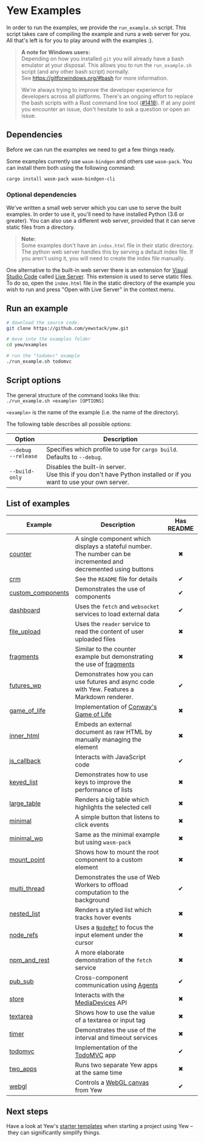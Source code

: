 # Yew Examples

In order to run the examples, we provide the `run_example.sh` script.
This script takes care of compiling the example and runs a web server for you.
All that's left is for you to play around with the examples :).

> **A note for Windows users:**<br>
> Depending on how you installed `git` you will already have a bash emulator at your disposal. This allows you to run the `run_example.sh` script (and any other bash script) normally.<br>
> See <https://gitforwindows.org/#bash> for more information.
>
> We're always trying to improve the developer experience for developers across all platforms.
> There's an ongoing effort to replace the bash scripts with a Rust command line tool ([#1418](https://github.com/yewstack/yew/issues/1418)).
> If at any point you encounter an issue, don't hesitate to ask a question or open an issue.

## Dependencies

Before we can run the examples we need to get a few things ready.

Some examples currently use `wasm-bindgen` and others use `wasm-pack`.
You can install them both using the following command:

```bash
cargo install wasm-pack wasm-bindgen-cli
```

### Optional dependencies

We've written a small web server which you can use to serve the built examples. In order to
use it, you'll need to have installed Python (3.6 or greater).
You can also use a different web server, provided that it can serve static files from a directory.

> **Note:**<br>
> Some examples don't have an `index.html` file in their static directory.
> The python web server handles this by serving a default index file.
> If you aren't using it, you will need to create the index file manually.

One alternative to the built-in web server there is an extension for [Visual Studio Code](https://code.visualstudio.com/) called [Live Server](https://marketplace.visualstudio.com/items?itemName=ritwickdey.LiveServer).
This extension is used to serve static files.
To do so, open the `index.html` file in the static directory of the example you wish to run and press "Open with Live Server" in the context menu.

## Run an example

```bash
# download the source code.
git clone https://github.com/yewstack/yew.git

# move into the examples folder
cd yew/examples

# run the "todomvc" example
./run_example.sh todomvc
```

## Script options

The general structure of the command looks like this:<br>
`./run_example.sh <example> [OPTIONS]`

`<example>` is the name of the example (i.e. the name of the directory).

The following table describes all possible options:

| Option                   | Description                                                                                                         |
| ------------------------ | ------------------------------------------------------------------------------------------------------------------- |
| `--debug`<br>`--release` | Specifies which profile to use for `cargo build`. Defaults to `--debug`.                                            |
| `--build-only`           | Disables the built-in server.<br>Use this if you don't have Python installed or if you want to use your own server. |

## List of examples

| Example                                | Description                                                                                                                        | Has README |
| -------------------------------------- | ---------------------------------------------------------------------------------------------------------------------------------- | :--------: |
| [counter](counter)                     | A single component which displays a stateful number. The number can be incremented and decremented using buttons                   |     ✖      |
| [crm](crm)                             | See the `README` file for details                                                                                                  |     ✔      |
| [custom_components](custom_components) | Demonstrates the use of components                                                                                                 |     ✔      |
| [dashboard](dashboard)                 | Uses the `fetch` and `websocket` services to load external data                                                                    |     ✔      |
| [file_upload](file_upload)             | Uses the `reader` service to read the content of user uploaded files                                                               |     ✖      |
| [fragments](fragments)                 | Similar to the counter example but demonstrating the use of [fragments](https://yew.rs/docs/concepts/html/lists#fragments)         |     ✖      |
| [futures_wp](futures_wp)               | Demonstrates how you can use futures and async code with Yew. Features a Markdown renderer.                                        |     ✔      |
| [game_of_life](game_of_life)           | Implementation of [Conway's Game of Life](https://en.wikipedia.org/wiki/Conway%27s_Game_of_Life)                                   |     ✖      |
| [inner_html](inner_html)               | Embeds an external document as raw HTML by manually managing the element                                                           |     ✖      |
| [js_callback](js_callback)             | Interacts with JavaScript code                                                                                                     |     ✔      |
| [keyed_list](keyed_list)               | Demonstrates how to use keys to improve the performance of lists                                                                   |     ✖      |
| [large_table](large_table)             | Renders a big table which highlights the selected cell                                                                             |     ✖      |
| [minimal](minimal)                     | A simple button that listens to click events                                                                                       |     ✖      |
| [minimal_wp](minimal)                  | Same as the minimal example but using `wasm-pack`                                                                                  |     ✖      |
| [mount_point](mount_point)             | Shows how to mount the root component to a custom element                                                                          |     ✖      |
| [multi_thread](multi_thread)           | Demonstrates the use of Web Workers to offload computation to the background                                                       |     ✔      |
| [nested_list](nested_list)             | Renders a styled list which tracks hover events                                                                                    |     ✖      |
| [node_refs](node_refs)                 | Uses a [`NodeRef`](https://yew.rs/docs/concepts/components/refs) to focus the input element under the cursor                       |     ✖      |
| [npm_and_rest](npm_and_rest)           | A more elaborate demonstration of the `fetch` service                                                                              |     ✖      |
| [pub_sub](pub_sub)                     | Cross-component communication using [Agents](https://yew.rs/docs/concepts/agents)                                                  |     ✔      |
| [store](store)                         | Interacts with the [MediaDevices](https://developer.mozilla.org/en-US/docs/Web/API/MediaDevices) API                               |     ✖      |
| [textarea](textarea)                   | Shows how to use the value of a textarea or input tag                                                                              |     ✖      |
| [timer](timer)                         | Demonstrates the use of the interval and timeout services                                                                          |     ✖      |
| [todomvc](todomvc)                     | Implementation of the [TodoMVC](http://todomvc.com/) app                                                                           |     ✔      |
| [two_apps](two_apps)                   | Runs two separate Yew apps at the same time                                                                                        |     ✖      |
| [webgl](webgl)                         | Controls a [WebGL canvas](https://developer.mozilla.org/en-US/docs/Web/API/WebGL_API/Tutorial/Getting_started_with_WebGL) from Yew |     ✔      |

## Next steps

Have a look at Yew's [starter templates](https://yew.rs/docs/getting-started/starter-templates) when starting a project using Yew – they can significantly simplify things.

